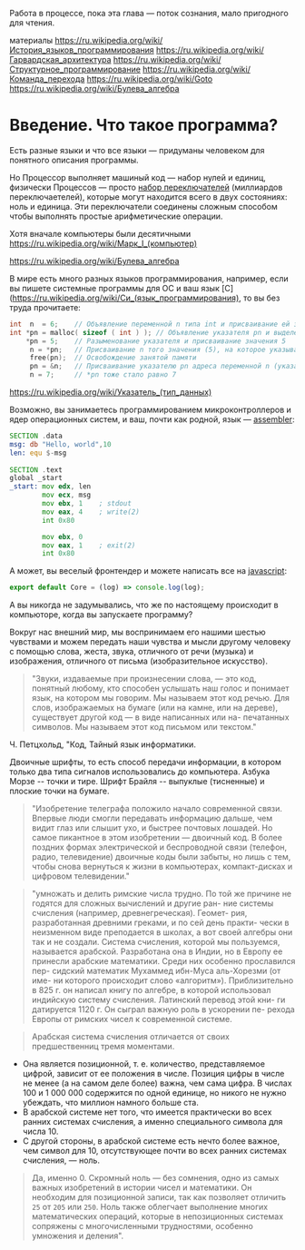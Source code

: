 Работа в процессе, пока эта глава — поток сознания, мало пригодного для чтения.

материалы
https://ru.wikipedia.org/wiki/История_языков_программирования
https://ru.wikipedia.org/wiki/Гарвардская_архитектура
https://ru.wikipedia.org/wiki/Структурное_программирование
https://ru.wikipedia.org/wiki/Команда_перехода
https://ru.wikipedia.org/wiki/Goto
https://ru.wikipedia.org/wiki/Булева_алгебра

# Введение. Что такое программа?

Есть разные языки и что все языки — придуманы человеком для понятного описания программы.

Но Процессор выполняет машиный код — набор нулей и единиц, физически Процессов — просто [набор переключателей](https://ru.wikipedia.org/wiki/Логический_вентиль) (миллиардов переключаетелей), которые могут находится всего в двух состояниях: ноль и единица. 
Эти переключатели соединены сложным способом чтобы выполнять простые арифметические операции.

Хотя вначале компьютеры были десятичными https://ru.wikipedia.org/wiki/Марк_I_(компьютер)


https://ru.wikipedia.org/wiki/Булева_алгебра

В мире есть много разных языков программирования, например, если вы пишете системные программы для ОС и ваш язык [C](https://ru.wikipedia.org/wiki/Си_(язык_программирования),
то вы без труда прочитаете:

```c
int  n  = 6;    // Объявление переменной n типа int и присваивание ей значения 6
int *pn = malloc( sizeof ( int ) ); // Объявление указателя pn и выделение под него памяти
    *pn = 5;    // Разыменование указателя и присваивание значения 5
     n = *pn;   // Присваивание n того значения (5), на которое указывает pn
     free(pn);  // Освобождение занятой памяти
     pn = &n;   // Присваивание указателю pn адреса переменной n (указатель будет ссылаться на n)
     n = 7;     // *pn тоже стало равно 7
```
https://ru.wikipedia.org/wiki/Указатель_(тип_данных)

Возможно, вы занимаетесь программированием микроконтроллеров и ядер операционных систем, и ваш, почти как родной, язык — [assembler](https://ru.wikipedia.org/wiki/Язык_ассемблера):


```asm
SECTION .data
msg: db "Hello, world",10
len: equ $-msg
 
SECTION .text
global _start
_start: mov edx, len
        mov ecx, msg
        mov ebx, 1    ; stdout
        mov eax, 4    ; write(2)
        int 0x80

        mov ebx, 0
        mov eax, 1    ; exit(2)
        int 0x80
```

А может, вы веселый фронтендер и можете написать все на [javascript](https://ru.wikipedia.org/wiki/JavaScript):

```js
export default Core = (log) => console.log(log);
```

А вы никогда не задумывались, что же по настоящему происходит в компьюторе, когда вы запускаете программу?










Вокруг нас внешний мир, мы воспринимаем его нашими шестью чувствами и можем передать наши чувства и мысли другому человеку с помощью слова, жеста, звука, отличного от речи (музыка) и изображения, отличного от письма (изобразительное искусство).

> "Звуки, издаваемые при произнесении слова, — это код, понятный любому, кто способен услышать наш
голос и понимает язык, на котором мы говорим. Мы называем этот код речью. Для слов, изображаемых
на бумаге (или на камне, или на дереве), существует другой код — в виде написанных или на-
печатанных символов. Мы называем этот код письмом или текстом." 

Ч. Петцхольд, "Код, Тайный язык информатики.

Двоичные шрифты, то есть способ передачи информации, в котором только два типа сигналов использовались до компьютера.
Азбука Морзе -- точки и тире.
Шрифт Брайля -- выпуклые (тисненные) и плоские точки на бумаге.

> "Изобретение телеграфа положило начало современной связи. 
Впервые люди смогли передавать информацию дальше, чем видит глаз или слышит ухо, и быстрее почтовых лошадей.
Но самое пикантное в этом изобретении — двоичный код. 
В более поздних формах электрической и беспроводной связи (телефон, радио, телевидение) 
двоичные коды были забыты, но лишь с тем, чтобы снова вернуться к жизни в компьютерах, 
компакт-дисках и цифровом телевидении."

> "умножать и делить римские числа трудно. По той же причине не годятся для сложных вычислений и другие ран- ние системы счисления (например, древнегреческая). Геомет- рия, разработанная древними греками, и по сей день практи- чески в неизменном виде преподается в школах, а вот своей алгебры они так и не создали.
Система счисления, которой мы пользуемся, называется арабской. Разработана она в Индии, но в Европу ее принесли арабские математики. Среди них особенно прославился пер- сидский математик Мухаммед ибн-Муса аль-Хорезми (от име- ни которого происходит слово «алгоритм»). Приблизительно в 825 г. он написал книгу по алгебре, в которой использовал индийскую систему счисления. Латинский перевод этой кни- ги датируется 1120 г. Он сыграл важную роль в ускорении пе- рехода Европы от римских чисел к современной системе.

> Арабская система счисления отличается от своих предшественниц тремя моментами.

- Она является позиционной, т. е. количество, представляемое цифрой, зависит от ее положения в числе. Позиция цифры в числе не менее (а на самом деле более) важна, чем сама цифра. В числах 100 и 1 000 000 содержится по одной единице, но никого не нужно убеждать, что миллион намного больше ста.
- В арабской системе нет того, что имеется практически во всех ранних системах счисления, а именно специального символа для числа 10.
- С другой стороны, в арабской системе есть нечто более важное, чем символ для 10, отсутствующее почти во всех ранних системах счисления, — ноль.

> Да, именно 0. Скромный ноль — без сомнения, одно из самых важных изобретений в истории чисел и математики. Он необходим для позиционной записи, так как позволяет отличить `25` от `205` или `250`. 
Ноль также облегчает выполнение многих математических операций, которые в непозиционных системах сопряжены с многочисленными трудностями, особенно умножения и деления".

